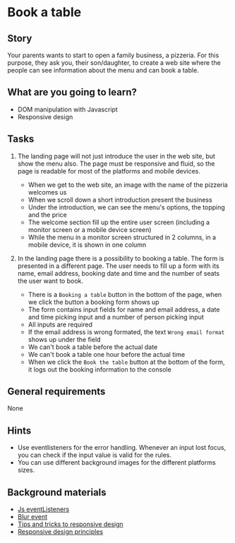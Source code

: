 # Book a table

## Story

Your parents wants to start to open a family business, a pizzeria.
For this purpose, they ask you, their son/daughter, to create a web site where the people can see information about the menu
and can book a table.

## What are you going to learn?


- DOM manipulation with Javascript
- Responsive design
  

## Tasks

1. The landing page will not just introduce the user in the web site, but show the menu also. The page must be responsive and fluid,  so the page is readable for most of the platforms and mobile devices.
    - When we get to the web site, an image with the name of the pizzeria welcomes us
    - When we scroll down a short introduction present the business
    - Under the introduction, we can see the menu's options, the topping and the price
    - The welcome section fill up the entire user screen (including a monitor screen or a mobile device screen)
    - While the menu in a monitor screen structured in 2 columns, in a mobile device, it is shown in one column

2. In the landing page there is a possibility to booking a table. The form is presented in a different page. The user needs to fill up a form with its name, email address, booking date and time and the number of seats the user want to book.
    - There is a `Booking a table` button in the bottom of the page, when we click the button a booking form shows up
    - The form contains input fields for name and email address, a date and time picking input and a number of person picking input
    - All inputs are required
    - If the email address is wrong formated, the text `Wrong email format` shows up under the field
    - We can't book a table before the actual date
    - We can't book a table one hour before the actual time
    - When we click the `Book the table` button at the bottom of the form, it logs out the booking information to the console

## General requirements

None

## Hints


- Use eventlisteners for the error handling. Whenever an input lost focus, you can check if the input value is valid for the rules.
- You can use different background images for the different platforms sizes.
  

## Background materials


- <i class="far fa-exclamation"></i> [Js eventListeners](https://developer.mozilla.org/en-US/docs/Web/API/EventListener)
- <i class="far fa-exclamation"></i> [Blur event](https://developer.mozilla.org/en-US/docs/Web/API/Element/blur_event)
- <i class="far fa-exclamation"></i> [Tips and tricks to responsive design](https://business.tutsplus.com/articles/quick-responsive-web-design-tips-tricks--cms-30684)
- <i class="far fa-book-open"></i> [Responsive design principles](https://blog.prototypr.io/principals-of-responsive-design-64c637402e7)
  
